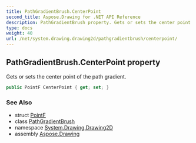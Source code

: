 ```yaml
---
title: PathGradientBrush.CenterPoint
second_title: Aspose.Drawing for .NET API Reference
description: PathGradientBrush property. Gets or sets the center point of the path gradient
type: docs
weight: 40
url: /net/system.drawing.drawing2d/pathgradientbrush/centerpoint/
---
```

## PathGradientBrush.CenterPoint property

Gets or sets the center point of the path gradient.

```csharp
public PointF CenterPoint { get; set; }
```

### See Also

* struct [PointF](../../../system.drawing/pointf/)
* class [PathGradientBrush](../)
* namespace [System.Drawing.Drawing2D](../../pathgradientbrush/)
* assembly [Aspose.Drawing](../../../)


